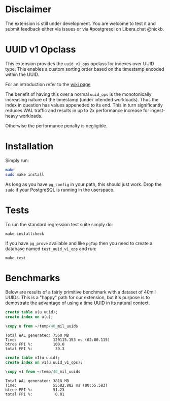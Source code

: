 # Disclaimer

The extension is still under development. You are welcome to test it and submit feedback either via issues or via #postgresql on Libera.chat @nickb.
# UUID v1 Opclass

This extension provides the `uuid_v1_ops` opclass for indexes over UUID type. This enables a custom sorting order based on the timestamp encoded within the UUID.

For an introduction refer to the [wiki page](https://github.com/pgnickb/uuid_v1_ops/wiki)

The benefit of having this over a normal `uuid_ops` is the monotonically increasing nature of the timestamp (under intended workloads). Thus the index in question has values appeneded to its end. This in turn significantly reduces WAL traffic and results in up to 2x performance increase for ingest-heavy workloads.

Otherwise the performance penalty is negligible. 

# Installation

Simply run:
```bash
make
sudo make install
```

As long as you have `pg_config` in your path, this should just work. Drop the `sudo` if your PostgreSQL is running in the userspace.

# Tests

To run the standard regression test suite simply do:

```
make installcheck
```

If you have `pg_prove` available and like `pgTap` then you need to create a database named `test_uuid_v1_ops` and run:
```
make test
```

# Benchmarks

Below are results of a fairly primitive benchmark with a dataset of 40mil UUIDs. This is a "happy" path for our extension, but it's purpose is to demostrate the advantage of using a time UUID in its natural context.

```SQL
create table u(u uuid);
create index on u(u);

\copy u from ~/temp/40_mil_uuids
```

```
Total WAL generated: 7560 MB 
Time:                120115.153 ms (02:00.115) 
btree FPI %:         100.0
total FPI %:          39.3 
```
```SQL
create table v1(u uuid);
create index on v1(u uuid_v1_ops);

\copy v1 from ~/temp/40_mil_uuids
```

```
Total WAL generated: 3818 MB 
Time:                55582.802 ms (00:55.583) 
btree FPI %:         51.23 
total FPI %:          0.01 
```
